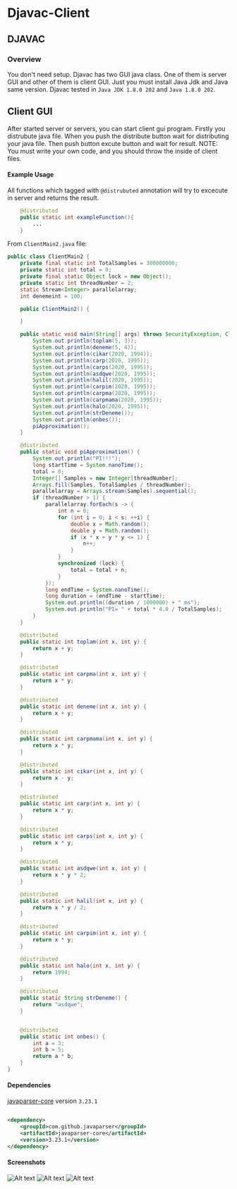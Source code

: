 # Djavac-Client

## DJAVAC

### Overview

You don't need setup. Djavac has two GUI java class. One of them is server GUI and other of them is client GUI. Just you
must install Java Jdk and Java same version. Djavac tested in `Java JDK 1.8.0 202` and `Java 1.8.0 202`.

## Client GUI

After started server or servers, you can start client gui program. Firstly you distrubute java file. When you push the
distribute button wait for distributing your java file. Then push button excute button and wait for result. NOTE: You
must write your own code, and you should throw the inside of client files.

#### Example Usage
All functions which tagged with `@distrubuted` annotation will try to excecute in server and returns the result.
```java
    @distributed
    public static int exampleFunction(){
        ...
    }
```
From `ClientMain2.java` file:
```java
public class ClientMain2 {
    private final static int TotalSamples = 300000000;
    private static int total = 0;
    private final static Object lock = new Object();
    private static int threadNumber = 2;
    static Stream<Integer> parallelarray;
    int denemeint = 100;

    public ClientMain2() {

    }

    public static void main(String[] args) throws SecurityException, ClassNotFoundException, FileNotFoundException {
        System.out.println(toplam(5, 3));
        System.out.println(deneme(5, 4));
        System.out.println(cikar(2020, 1994));
        System.out.println(carp(2020, 1995));
        System.out.println(carps(2020, 1995));
        System.out.println(asdqwe(2020, 1995));
        System.out.println(halil(2020, 1995));
        System.out.println(carpim(2020, 1995));
        System.out.println(carpma(2020, 1995));
        System.out.println(carpmama(2020, 1995));
        System.out.println(halo(2020, 1995));
        System.out.println(strDeneme());
        System.out.println(onbes());
        piApproximation();
    }

    @distributed
    public static void piApproximation() {
        System.out.println("PI!!!");
        long startTime = System.nanoTime();
        total = 0;
        Integer[] Samples = new Integer[threadNumber];
        Arrays.fill(Samples, TotalSamples / threadNumber);
        parallelarray = Arrays.stream(Samples).sequential();
        if (threadNumber > 1) {
            parallelarray.forEach(s -> {
                int n = 0;
                for (int i = 0; i < s; ++i) {
                    double x = Math.random();
                    double y = Math.random();
                    if (x * x + y * y <= 1) {
                        n++;
                    }
                }
                synchronized (lock) {
                    total = total + n;
                }
            });
            long endTime = System.nanoTime();
            long duration = (endTime - startTime);
            System.out.println((duration / 1000000) + " ms");
            System.out.println("PI= " + total * 4.0 / TotalSamples);
        }
    }

    @distributed
    public static int toplam(int x, int y) {
        return x + y;
    }

    @distributed
    public static int carpma(int x, int y) {
        return x * y;
    }

    @distributed
    public static int deneme(int x, int y) {
        return x + y;
    }

    @distributed
    public static int carpmama(int x, int y) {
        return x * y;
    }

    @distributed
    public static int cikar(int x, int y) {
        return x - y;
    }

    @distributed
    public static int carp(int x, int y) {
        return x * y;
    }

    @distributed
    public static int carps(int x, int y) {
        return x * y;
    }

    @distributed
    public static int asdqwe(int x, int y) {
        return x * y * 2;
    }

    @distributed
    public static int halil(int x, int y) {
        return x * y / 2;
    }

    @distributed
    public static int carpim(int x, int y) {
        return x * y;
    }

    @distributed
    public static int halo(int x, int y) {
        return 1994;
    }

    @distributed
    public static String strDeneme() {
        return "asdqwe";
    }


    @distributed
    public static int onbes() {
        int a = 3;
        int b = 5;
        return a * b;
    }
}
```

#### Dependencies

[javaparser-core](https://mvnrepository.com/artifact/com.github.javaparser/javaparser-core) version `3.23.1`

```xml

<dependency>
    <groupId>com.github.javaparser</groupId>
    <artifactId>javaparser-core</artifactId>
    <version>3.23.1</version>
</dependency>
```

#### Screenshots

![Alt text](screenshots/Client-1.jpg?raw=true "Empty Stage")
![Alt text](screenshots/Client-2.jpg?raw=true "First Stage")
![Alt text](screenshots/Client-3.jpg?raw=true "Second Stage")
